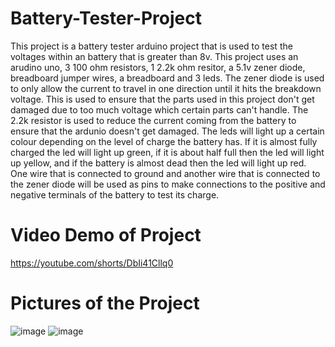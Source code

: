 # Battery-Tester-Project
This project is a battery tester arduino project that is used to test the voltages within an battery that is greater than 8v. This project uses an arudino uno, 3 100 ohm resistors, 1 2.2k ohm resitor, a 5.1v zener diode, breadboard jumper wires, a breadboard and 3 leds. The zener diode is used to only allow the current to travel in one direction until it hits the breakdown voltage. This is used to ensure that the parts used in this project don't get damaged due to too much voltage which certain parts can't handle. The 2.2k resistor is used to reduce the current coming from the battery to ensure that the ardunio doesn't get damaged. The leds will light up a certain colour depending on the level of charge the battery has. If it is almost fully charged the led will light up green, if it is about half full then the led will light up yellow, and if the battery is almost dead then the led will light up red. One wire that is connected to ground and another wire that is connected to the zener diode will be used as pins to make connections to the positive and negative terminals of the battery to test its charge.    
# Video Demo of Project
https://youtube.com/shorts/DbIi41Cllq0
# Pictures of the Project
![image](https://user-images.githubusercontent.com/77080022/193652673-747210ee-a30f-4f8f-a09d-ee84872729d3.png)
![image](https://user-images.githubusercontent.com/77080022/193653128-d30e8684-5886-4b3a-be98-00ebfea9a65d.png)
